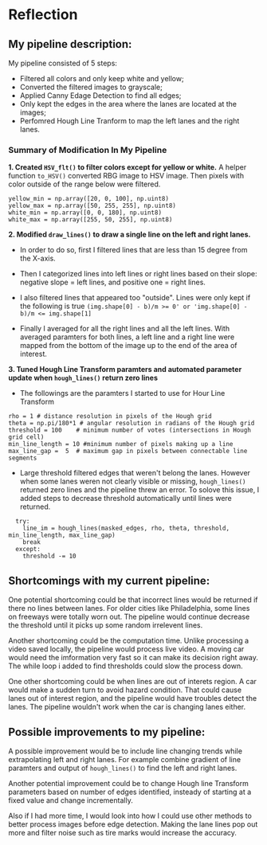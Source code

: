 # **Reflection**

## My pipeline description:

My pipeline consisted of 5 steps: 

* Filtered all colors and only keep white and yellow; 
* Converted the filtered images to grayscale; 
* Applied Canny Edage Detection to find all edges; 
* Only kept the edges in the area where the lanes are located at the images; 
* Perfomred Hough Line Tranform to map the left lanes and the right lanes.

### Summary of Modification In My Pipeline 

**1. Created `HSV_flt()` to filter colors except for yellow or white.**
A helper function `to_HSV()` converted RBG image to HSV image. Then pixels with color outside of the range below were filtered.
```
yellow_min = np.array([20, 0, 100], np.uint8)
yellow_max = np.array([50, 255, 255], np.uint8)
white_min = np.array([0, 0, 180], np.uint8)    
white_max = np.array([255, 50, 255], np.uint8)
```

**2. Modified `draw_lines()` to draw a single line on the left and right lanes.**
* In order to do so, first I filtered lines that are less than 15 degree from the X-axis. 

* Then I categorized lines into left lines or right lines based on their slope: negative slope = left lines, 
  and positive one = right lines. 
  
* I also filtered lines that appeared too "outside". Lines were only kept if the following is true
  `(img.shape[0] - b)/m >= 0' or 'img.shape[0] - b)/m <= img.shape[1]`
  
* Finally I averaged for all the right lines and all the left lines. With averaged paramters for both lines, 
  a left line and a right line were mapped from the bottom of the image up to the end of the area of interest. 

**3. Tuned Hough Line Transform paramters and automated parameter update when `hough_lines()` return zero lines**
* The followings are the paramters I started to use for Hour Line Transform
```
rho = 1 # distance resolution in pixels of the Hough grid
theta = np.pi/180*1 # angular resolution in radians of the Hough grid
threshold = 100    # minimum number of votes (intersections in Hough grid cell)
min_line_length = 10 #minimum number of pixels making up a line
max_line_gap =  5  # maximum gap in pixels between connectable line segments
```
* Large threshold filtered edges that weren't belong the lanes. However when some lanes weren not clearly visible
  or missing, `hough_lines()` returned zero lines and the pipeline threw an error. To solove this issue, I added
  steps to decrease threshold automatically until lines were returned.

``` while True:
  try:
    line_im = hough_lines(masked_edges, rho, theta, threshold, min_line_length, max_line_gap)
    break
  except:
    threshold -= 10 
```
 
## Shortcomings with my current pipeline:

One potential shortcoming could be that incorrect lines would be returned if there no lines between lanes.
For older cities like Philadelphia, some lines on freeways were totally worn out. The pipeline would continue
decrease the threshold until it picks up some random irrelevent lines. 

Another shortcoming could be the computation time. Unlike processing a video saved locally, the pipeline would process live
video. A moving car would need the imformation very fast so it can make its decision right away. The while loop i added to find thresholds could slow the process down.

One other shortcoming could be when lines are out of interets region. A car would make a sudden turn to avoid hazard 
condition. That could cause lanes out of interest region, and the pipeline would have troubles detect the lanes. The
pipeline wouldn't work when the car is changing lanes either.


## Possible improvements to my pipeline:

A possible improvement would be to include line changing trends while extrapolating left and right lanes. For example combine gradient of line paramters and output of `hough_lines()` to find the left and right lanes.

Another potential improvement could be to change Hough line Transform parameters based on number of edges identified, insteady of starting at a fixed value and change incrementally. 

Also if I had more time, I would look into how I could use other methods to better process images before edge detection. Making the lane lines pop out more and filter noise such as tire marks would increase the accuracy.  




